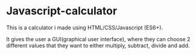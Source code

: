 # Javascript-calculator
This is a calculator i made using HTML/CSS/Javascript (ES6+).

It gives the user a GUI(graphical user interface), where they can choose 2 different values that they want to either multiply, subtract, divide and add.


